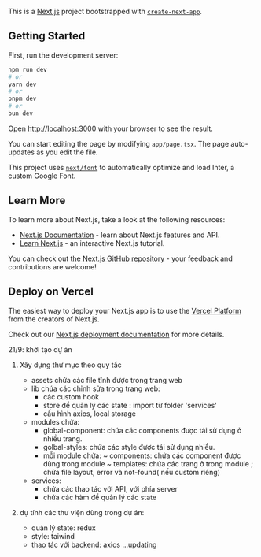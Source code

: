 This is a [Next.js](https://nextjs.org/) project bootstrapped with [`create-next-app`](https://github.com/vercel/next.js/tree/canary/packages/create-next-app).

## Getting Started

First, run the development server:

```bash
npm run dev
# or
yarn dev
# or
pnpm dev
# or
bun dev
```

Open [http://localhost:3000](http://localhost:3000) with your browser to see the result.

You can start editing the page by modifying `app/page.tsx`. The page auto-updates as you edit the file.

This project uses [`next/font`](https://nextjs.org/docs/basic-features/font-optimization) to automatically optimize and load Inter, a custom Google Font.

## Learn More

To learn more about Next.js, take a look at the following resources:

- [Next.js Documentation](https://nextjs.org/docs) - learn about Next.js features and API.
- [Learn Next.js](https://nextjs.org/learn) - an interactive Next.js tutorial.

You can check out [the Next.js GitHub repository](https://github.com/vercel/next.js/) - your feedback and contributions are welcome!

## Deploy on Vercel

The easiest way to deploy your Next.js app is to use the [Vercel Platform](https://vercel.com/new?utm_medium=default-template&filter=next.js&utm_source=create-next-app&utm_campaign=create-next-app-readme) from the creators of Next.js.

Check out our [Next.js deployment documentation](https://nextjs.org/docs/deployment) for more details.


21/9: khởi tạo dự án 
1. Xây dựng thư mục theo quy tắc 
    - assets chứa các file tĩnh được trong trang web
    - lib chứa các chỉnh sửa trong trang web: 
        + các custom hook
        + store để quản lý các state : import từ folder 'services'
        + cấu hình axios, local storage 
    - modules chứa: 
        + global-component: chứa các components được tái sử dụng ở nhiều trang.
        + golbal-styles: chứa các style được tái sử dụng nhiều.
        + mỗi module chứa:
            ~ components: chứa các component được dùng trong module
            ~ templates: chứa các trang ở trong module ; chứa file layout, error và not-found( nếu custom riêng)
    - services: 
        + chứa các thao tác với API, với phía server 
        + chứa các hàm để quản lý các state 

2. dự tính các thư viện dùng trong dự án: 
    - quản lý state: redux 
    - style: taiwind
    - thao tác với backend: axios
    ...updating
 

    